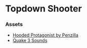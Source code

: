 # Topdown Shooter

### Assets

- [Hooded Protagonist by Penzilla](https://penzilla.itch.io/hooded-protagonist)
- [Quake 3 Sounds](https://www.sounds-resource.com/pc_computer/quakeiiiarenateamarena/)
